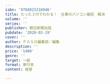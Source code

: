 ```yaml
---
isbn: '9784023318946'
title: たった３行でわかる！　仕事のパソコン最短　解決
volume: ''
series: ''
publisher: 朝日新聞出版
pubdate: '2020-03-19'
cover: ''
author: ＰＡＳＯ編集部／編集
description: ''
price: '1400'
genre: ''
target: 一般
format: 単行本
content: 経営

---
```

